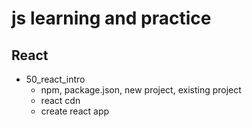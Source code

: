 # js learning and practice

## React
- 50_react_intro
  - npm, package.json, new project, existing project
  - react cdn
  - create react app
